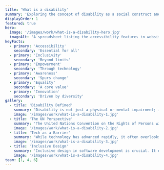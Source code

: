 ```yaml
---
title: 'What is a disability'
summary: 'Exploring the concept of disability as a social construct and its impact in the digital world.'
displayOrder: 1
featured: true
hero:
  image: '/images/work/what-is-a-disability-hero.jpg'
  imageAlt: 'A spreadsheet listing the accessibility features in website design'
keyFacts:
  - primary: 'Accessibility'
    secondary: 'Essential for all'
  - primary: 'Inclusivity'
    secondary: 'Beyond limits'
  - primary: 'Empowerment'
    secondary: 'Through technology'
  - primary: 'Awareness'
    secondary: 'Spurs change'
  - primary: 'Equality'
    secondary: 'A core value'
  - primary: 'Innovation'
    secondary: 'Driven by diversity'
gallery:
  - title: 'Disability Defined'
    summary: 'Disability is not just a physical or mental impairment; it is deeply rooted in societal structures and perceptions. It emerges from the interaction between individuals with impairments and the barriers they face in society, particularly those created unintentionally by software designed for the "average" user.'
    image: '/images/work/what-is-a-disability-1.jpg'
  - title: 'The UN Perspective'
    summary: 'The United Nations Convention on the Rights of Persons with Disabilities (UNCRPD) emphasizes that disability results from the interaction of persons with impairments and societal barriers. This framework shifts the focus from the individual to societal structures that need adaptation.'
    image: '/images/work/what-is-a-disability-2.jpg'
  - title: 'Tech as a Barrier'
    summary: 'While technology has advanced rapidly, it often overlooks the needs of people with disabilities. This oversight leads to further marginalization, highlighting the necessity for inclusive design in software development to accommodate diverse user needs.'
    image: '/images/work/what-is-a-disability-3.jpg'
  - title: 'Inclusive Design'
    summary: 'Inclusive design in software development is crucial. It ensures that products are accessible to and usable by everyone, regardless of their abilities or disabilities. This approach not only benefits individuals with impairments but enhances usability for all users.'
    image: '/images/work/what-is-a-disability-4.jpg'
team: [1, 4, 6]
---
```

